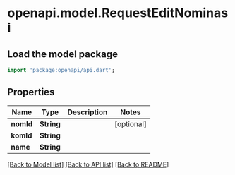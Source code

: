 # openapi.model.RequestEditNominasi

## Load the model package
```dart
import 'package:openapi/api.dart';
```

## Properties
Name | Type | Description | Notes
------------ | ------------- | ------------- | -------------
**nomId** | **String** |  | [optional] 
**komId** | **String** |  | 
**name** | **String** |  | 

[[Back to Model list]](../README.md#documentation-for-models) [[Back to API list]](../README.md#documentation-for-api-endpoints) [[Back to README]](../README.md)


